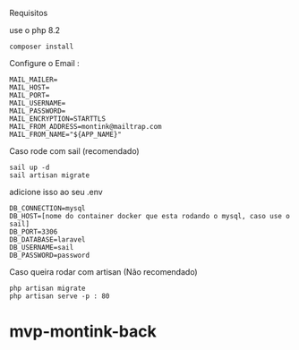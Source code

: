 Requisitos

use o php 8.2

    composer install

Configure o Email :

    MAIL_MAILER=
    MAIL_HOST=
    MAIL_PORT=
    MAIL_USERNAME=
    MAIL_PASSWORD=
    MAIL_ENCRYPTION=STARTTLS
    MAIL_FROM_ADDRESS=montink@mailtrap.com
    MAIL_FROM_NAME="${APP_NAME}"

Caso rode com sail (recomendado)
    
    sail up -d
    sail artisan migrate

adicione isso ao seu .env

    DB_CONNECTION=mysql
    DB_HOST=[nome do container docker que esta rodando o mysql, caso use o sail]
    DB_PORT=3306
    DB_DATABASE=laravel
    DB_USERNAME=sail
    DB_PASSWORD=password

Caso queira rodar com artisan (Não recomendado)
    
    php artisan migrate
    php artisan serve -p : 80





# mvp-montink-back
